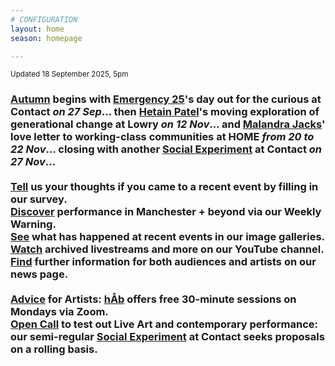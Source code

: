 ```yaml
---
# CONFIGURATION
layout: home
season: homepage

---
```

<small>Updated 18 September 2025, 5pm</small>        
### [Autumn](/current/2025) begins with [Emergency 25](/current/2025-emergency)'s day out for the curious at Contact *on 27 Sep*… then [Hetain Patel](/current/2025/patel)'s moving exploration of generational change at Lowry *on 12 Nov*… and [Malandra Jacks](/current/2025/malandrajacks)' love letter to working-class communities at HOME *from 20 to 22 Nov*… closing with another [Social Experiment](/socialexperiment) at Contact *on 27 Nov*…<br><br><a href="https://www.illuminate-data.org.uk/survey/gnwmcx" target="_blank">Tell</a> us your thoughts if you came to a recent event by filling in our survey.<br><a href="https://wordofwarning.posthaven.com" target="_blank">Discover</a> performance in Manchester + beyond via our Weekly Warning.<br>[See](/galleries) what has happened at recent events in our image galleries.<br><a href="https://youtube.com/@warnmcr" target="_blank">Watch</a> archived livestreams and more on our YouTube channel.<br>[Find](/news) further information for both audiences and artists on our news page.<br><br>[Advice](/hab/advice) for Artists: [hÅb](/hab) offers free 30-minute sessions on Mondays via Zoom.<br><a href="https://socialexperiment.posthaven.com" target="_blank">Open Call</a> to test out Live Art and contemporary performance: our semi-regular [Social Experiment](/socialexperiment) at Contact seeks proposals on a rolling basis.
